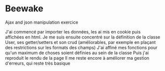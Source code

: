 # Beewake
Ajax and json manipulation exercice

J'ai commencé par importer les données, les ai mis en cookie puis affichées en html.
Je me suis ensuite concentré sur la définition de la classe User, ses getter/setters et son crud (améliorables, par exemple en plaçant des restrictions sur les formats des champs)
J'ai affiné mes fonctions pour qu'un maximum de choses soient définies au sein de la classe
Puis j'ai reproduit le rendu de la page
Il me reste encore à améliorer ma gestion d'erreurs, qui reste très basique
